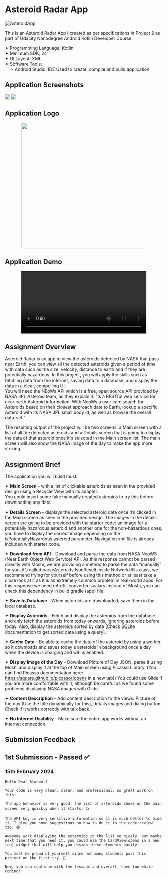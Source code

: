# Asteroid Radar App
![AsteroidApp](https://github.com/dev-iram/Asteroid-Radar-App/assets/22479692/bcbca423-f316-488a-974e-d0e3030b77a8)

This is an Asteroid Radar App I created as per specifications in Project 2 as part of Udacity Nanodegree Android Kotlin Developer Course.  
  
  ✦ Programming Language; Kotlin    
  ✦ Minimum SDK; 24  
  ✦ UI Layout; XML  
  ✦ Software Tools;  
  &nbsp;&nbsp;&nbsp;&nbsp;✧ Android Studio: IDE Used to create, compile and build application
  
## Application Screenshots
![](https://github.com/dev-iram/Asteroid-Radar-App/assets/22479692/59d600ae-653f-4e27-af2e-679755d17700)
![](https://github.com/dev-iram/Asteroid-Radar-App/assets/22479692/1bc4832e-72af-4682-9e62-413e8b261bc3)

## Application Logo
 <div align="center">
  <image src="https://github.com/dev-iram/Asteroid-Radar-App/assets/22479692/7dce6655-f8eb-4bdd-99fc-b2e0330642fb" width="400" />
</div>

## Application Demo
 <div align="center">
  <video src="" width="400" />
</div>
    
## Assignment Overview 

Asteroid Radar is an app to view the asteroids detected by NASA that pass near Earth, you can view all the detected asteroids given a period of time with data such as the size, velocity, distance to earth and if they are potentially hazardous. 
In this project, you will apply the skills such as fetching data from the internet, saving data to a database, and display the data in a clear, compelling UI.  
You will need the NEoWs API which is a free, open source API provided by NASA JPL Asteroid team, as they explain it: 
“Is a RESTful web service for near earth Asteroid information. With NeoWs a user can: search for Asteroids based on their closest approach date to Earth, 
lookup a specific Asteroid with its NASA JPL small body id, as well as browse the overall data-set.”

The resulting output of the project will be two screens: 
a Main screen with a list of all the detected asteroids and a 
Details screen that is going to display the data of that asteroid once it´s selected in the Main screen list. 
The main screen will also show the NASA image of the day to make the app more striking.


## Assignment Brief
The application you will build must:

✦ **Main Screen** - with a list of clickable asteroids as seen in the provided design using a RecyclerView with its adapter.   
You could insert some fake manually created asteroids to try this before downloading any data.

✦ **Details Screen** - displays the selected asteroid data once it’s clicked in the Main screen as seen in the provided design. 
The images in the details screen are going to be provided with the starter code: 
an image for a potentially hazardous asteroid and another one for the non-hazardous ones, 
you have to display the correct image depending on the isPotentiallyHazardous asteroid parameter. 
Navigation xml file is already included with starter code.

✦ **Download from API** - Download and parse the data from NASA NeoWS (Near Earth Object Web Service) API. 
As this response cannot be parsed directly with Moshi, we are providing a method to parse the data “manually” for you, it’s called parseAsteroidsJsonResult inside NetworkUtils class, 
we recommend trying for yourself before using this method or at least take a close look at it as it is an extremely common problem in real-world apps. 
For this response we need retrofit-converter-scalars instead of Moshi, you can check this dependency in build.gradle (app) file.

✦ **Save to Database** - When asteroids are downloaded, save them in the local database.

✦ **Display Asteroids** - Fetch and display the asteroids from the database and only fetch the asteroids from today onwards, ignoring asteroids before today. 
Also, display the asteroids sorted by date (Check SQLite documentation to get sorted data using a query).  

✦ **Cache Data** - Be able to cache the data of the asteroid by using a worker, so it downloads and saves today's asteroids in background once a day when the device is charging and wifi is enabled.  

✦ **Display Image of the Day** - Download Picture of Day JSON, parse it using Moshi and display it at the top of Main screen using Picasso Library. 
(You can find Picasso documentation here: https://square.github.io/picasso/(opens in a new tab)) 
You could use Glide if you are more comfortable with it, although be careful as we found some problems displaying NASA images with Glide.

✦  **Content Description** - Add content description to the views: Picture of the day (Use the title dynamically for this), details images and dialog button. Check if it works correctly with talk back.

✦ **No Internet Usability** - Make sure the entire app works without an internet connection.

## Submission Feedback 

## 1st Submission -   Passed ✅
### 15th February 2024
```
Hello Dear Student!

Your code is very clean, clear, and professional, so great work on this!

The app behavior is very good, the list of asteroids shows on the main screen very quickly when it starts. 👍

The API key is very sensitive information so it is much better to hide it. I give you some suggestions on how to do it in the code review tab. 😄

Awesome work displaying the asteroids in the list so nicely, but maybe next time that you need it, you could use the CardView(opens in a new tab) widget that will help you design these elements easily.

You must be proud of yourself since not many students pass this project on the first try. 💪

Now, you can continue with the lessons and overall, have fun while coding!
```







